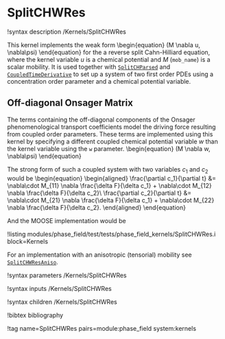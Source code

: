 # SplitCHWRes

!syntax description /Kernels/SplitCHWRes

This kernel implements the weak form
\begin{equation}
(M \nabla u, \nabla\psi)
\end{equation}
for the a reverse split Cahn-Hilliard equation, where the kernel variable $u$ is
a chemical potential and $M$ (`mob_name`) is a scalar mobility. It is used
together with [`SplitCHParsed`](/SplitCHParsed.md) and
[`CoupledTimeDerivative`](/CoupledTimeDerivative.md) to set up a system of two
first order PDEs using a concentration order parameter and a chemical potential
variable.

## Off-diagonal Onsager Matrix

The terms containing the off-diagonal components of the Onsager
phenomenological transport coefficients model the driving force resulting from
coupled order parameters. These terms are implemented using this kernel by
specifying a different coupled chemical potential variable $w$ than the kernel
variable using the `w` parameter.
\begin{equation}
(M \nabla w, \nabla\psi)
\end{equation}

The strong form of such a coupled system with two variables $c_1$ and $c_2$
would be
\begin{equation}
\begin{aligned}
\frac{\partial c_1}{\partial t} &= \nabla\cdot M_{11} \nabla \frac{\delta F}{\delta c_1} + \nabla\cdot  M_{12} \nabla \frac{\delta F}{\delta c_2}\\
\frac{\partial c_2}{\partial t} &= \nabla\cdot  M_{21} \nabla \frac{\delta F}{\delta c_1} + \nabla\cdot  M_{22} \nabla \frac{\delta F}{\delta c_2}.
\end{aligned}
\end{equation}

And the MOOSE implementation would be

!listing modules/phase_field/test/tests/phase_field_kernels/SplitCHWRes.i block=Kernels


For an implementation with an anisotropic (tensorial) mobility see
[`SplitCHWResAniso`](/SplitCHWResAniso.md).

!syntax parameters /Kernels/SplitCHWRes

!syntax inputs /Kernels/SplitCHWRes

!syntax children /Kernels/SplitCHWRes

!bibtex bibliography

!tag name=SplitCHWRes pairs=module:phase_field system:kernels
